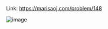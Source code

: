 Link: https://marisaoj.com/problem/148

![image](https://github.com/user-attachments/assets/72a2cd1f-2782-4ae2-b986-18bd144f34e5)
